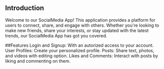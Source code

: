 ## Introduction

Welcome to our SocialMedia App! This application provides a platform for users to connect, share, and engage with others. Whether you're looking to make new friends, share your interests, or stay updated with the latest trends, our SocialMedia App has got you covered.

##Features
Login and Signup: With an autorized access to your account.
User Profiles: Create your personalized profile.
Posts: Share text, photos, and videos with editing option.
Likes and Comments: Interact with posts by liking and commenting on them.